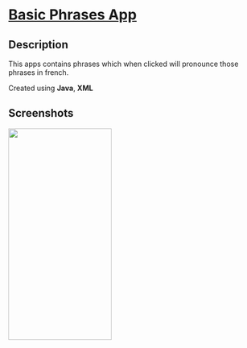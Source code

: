 # [Basic Phrases App](https://github.com/blank0826/Mini-Apps/tree/master/Basic-Phrases-App)
## Description
This apps contains phrases which when clicked will pronounce those phrases in french.

Created using **Java**, **XML**

## Screenshots
<img src="https://user-images.githubusercontent.com/33955028/141067800-cc910fd2-6612-45b3-a430-ad5e309c67ed.png" width="205" height="420">
